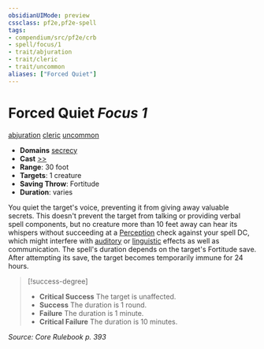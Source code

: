 ```yaml
---
obsidianUIMode: preview
cssclass: pf2e,pf2e-spell
tags:
- compendium/src/pf2e/crb
- spell/focus/1
- trait/abjuration
- trait/cleric
- trait/uncommon
aliases: ["Forced Quiet"]
---
```

# Forced Quiet *Focus 1*   
[abjuration](abjuration.md "Abjuration School Trait")  [cleric](Reference/Rules/Traits/cleric.md "Cleric Class Trait")  [uncommon](uncommon.md "Uncommon Rarity Trait")  

- **Domains** [secrecy](Reference/Compendium/Setting/domains.md#Secrecy)
- **Cast** [>>](chapter-9-playing-the-game.md#Actions "Two-Action") 
- **Range**: 30 foot
- **Targets**: 1 creature
- **Saving Throw**: Fortitude
- **Duration**: varies

You quiet the target's voice, preventing it from giving away valuable secrets. This doesn't prevent the target from talking or providing verbal spell components, but no creature more than 10 feet away can hear its whispers without succeeding at a [Perception](skills.md#Perception) check against your spell DC, which might interfere with [auditory](auditory.md "Auditory Effect Trait") or [linguistic](linguistic.md "Linguistic Effect Trait") effects as well as communication. The spell's duration depends on the target's Fortitude save. After attempting its save, the target becomes temporarily immune for 24 hours.

> [!success-degree] 
> - **Critical Success** The target is unaffected.
> - **Success** The duration is 1 round.
> - **Failure** The duration is 1 minute.
> - **Critical Failure** The duration is 10 minutes.

*Source: Core Rulebook p. 393*
